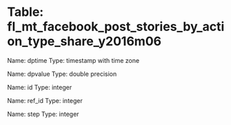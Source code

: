Table: fl_mt_facebook_post_stories_by_action_type_share_y2016m06
================================================================

Name: dptime
Type: timestamp with time zone

Name: dpvalue
Type: double precision

Name: id
Type: integer

Name: ref_id
Type: integer

Name: step
Type: integer


